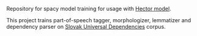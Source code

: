 Repository for spacy model training for usage with [Hector model](https://github.com/MartinHlavna/hector).

This project trains part-of-speech tagger, morphologizer, lemmatizer and dependency parser on [Slovak Universal Dependencies](https://universaldependencies.org/treebanks/sk_snk/index.html) corpus. 